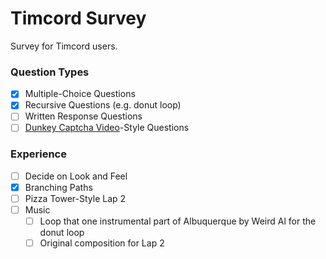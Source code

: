 # Timcord Survey
Survey for Timcord users.

### Question Types

- [x] Multiple-Choice Questions  
- [x] Recursive Questions (e.g. donut loop)  
- [ ] Written Response Questions  
- [ ] [Dunkey Captcha Video](https://www.youtube.com/watch?v=WqnXp6Saa8Y)-Style Questions  

### Experience

- [ ] Decide on Look and Feel  
- [x] Branching Paths  
- [ ] Pizza Tower-Style Lap 2  
- [ ] Music
  - [ ] Loop that one instrumental part of Albuquerque by Weird Al for the donut loop  
  - [ ] Original composition for Lap 2  
